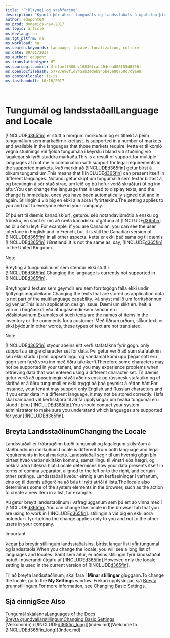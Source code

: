 ```yaml
---
title: "Fjöltyngi og staðfæring"
description: "Kynntu þér áhrif tungumáls og landsstaðals á upplifun þína í Dynamics NAV."
author: edupont04
ms.prod: dynamics-nav-2017
ms.topic: article
ms.devlang: na
ms.tgt_pltfrm: na
ms.workload: na
ms.search.keywords: language, locale, localization, culture
ms.date: 09/01/2017
ms.author: edupont
ms.translationtype: HT
ms.sourcegitcommit: 4fefaef7380ac10836fcac404eea006f55d8556f
ms.openlocfilehash: 57787e98f1d845ab3edeb945be5e00750d7c9ae8
ms.contentlocale: is-is
ms.lasthandoff: 10/16/2017

---
```

# <a name="language-and-locale"></a><span data-ttu-id="7afa6-103">Tungumál og landsstaðall</span><span class="sxs-lookup"><span data-stu-id="7afa6-103">Language and Locale</span></span>
[!INCLUDE[d365fin](includes/d365fin_md.md)]<span data-ttu-id="7afa6-104"> er stutt á mörgum mörkuðum og er tiltækt á þeim tungumálum sem markaðirnir krefjast.</span><span class="sxs-lookup"><span data-stu-id="7afa6-104"> is supported in a number of markets and available in the languages that those markets require.</span></span> <span data-ttu-id="7afa6-105">Þetta er til komið vegna stuðnings við fjölda tungumála í keyrslu í bland við stuðning við lagalegar skilyrði studdra markaða.</span><span class="sxs-lookup"><span data-stu-id="7afa6-105">This is a result of support for multiple languages at runtime in combination with support for legal requirements in the supported markets.</span></span> <span data-ttu-id="7afa6-106">Það merkir að [!INCLUDE[d365fin](includes/d365fin_md.md)] getur birst á ólíkum tungumálum.</span><span class="sxs-lookup"><span data-stu-id="7afa6-106">This means that [!INCLUDE[d365fin](includes/d365fin_md.md)] can present itself in different languages.</span></span> <span data-ttu-id="7afa6-107">Notandi getur skipt um tungumálið sem textar birtast á, og breytingin á sér stað strax, um leið og þú hefur verið skráð(ur) út og inn aftur.</span><span class="sxs-lookup"><span data-stu-id="7afa6-107">You can change the language that is used to display texts, and the change is immediate, once you have been automatically signed out and in again.</span></span> <span data-ttu-id="7afa6-108">Stillingin á við þig en ekki alla aðra í fyrirtækinu.</span><span class="sxs-lookup"><span data-stu-id="7afa6-108">The setting applies to you and not to everyone else in your company.</span></span>  

<span data-ttu-id="7afa6-109">Ef þú ert til dæmis kanadísk(ur), geturðu séð notandaviðmótið á ensku og frönsku, en samt er um að ræða kanadísku útgáfuna af [!INCLUDE[d365fin](includes/d365fin_md.md)] að öllu öðru leyti.</span><span class="sxs-lookup"><span data-stu-id="7afa6-109">For example, if you are Canadian, you can see the user interface in English and in French, but it is still the Canadian version of [!INCLUDE[d365fin](includes/d365fin_md.md)] in all other aspects.</span></span> <span data-ttu-id="7afa6-110">Þetta er ekki það sama og til dæmis [!INCLUDE[d365fin](includes/d365fin_md.md)] í Bretlandi.</span><span class="sxs-lookup"><span data-stu-id="7afa6-110">It is not the same as, say, [!INCLUDE[d365fin](includes/d365fin_md.md)] in the United Kingdom.</span></span>  

> [!NOTE]  
>  <span data-ttu-id="7afa6-111">Breyting á tungumálinu er sem stendur ekki stutt í [!INCLUDE[d365fin](includes/d365fin_md.md)].</span><span class="sxs-lookup"><span data-stu-id="7afa6-111">Changing the language is currently not supported in [!INCLUDE[d365fin](includes/d365fin_md.md)].</span></span>

<span data-ttu-id="7afa6-112">Breytingar á textum sem geymdir eru sem forritsgögn falla ekki undir fjöltyngismöguleikann.</span><span class="sxs-lookup"><span data-stu-id="7afa6-112">Changing the texts that are stored as application data is not part of the multilanguage capability.</span></span> <span data-ttu-id="7afa6-113">Þá snýst málið um forritshönnun og venjur.</span><span class="sxs-lookup"><span data-stu-id="7afa6-113">This is an application design issue.</span></span> <span data-ttu-id="7afa6-114">Dæmi um slíkt eru heiti á vörum í birgðaskrá eða athugasemdir sem sendar eru viðskiptavinum.</span><span class="sxs-lookup"><span data-stu-id="7afa6-114">Examples of such texts are the names of items in the inventory or the comments for a customer.</span></span> <span data-ttu-id="7afa6-115">Með öðrum orðum, slíkur texti er ekki þýddur.</span><span class="sxs-lookup"><span data-stu-id="7afa6-115">In other words, these types of text are not translated.</span></span>  

> [!NOTE]  
>  [!INCLUDE[d365fin](includes/d365fin_md.md)]<span data-ttu-id="7afa6-116"> styður aðeins eitt kerfi stafatákna fyrir gögn.</span><span class="sxs-lookup"><span data-stu-id="7afa6-116"> only supports a single character set for data.</span></span> <span data-ttu-id="7afa6-117">Því getur verið að sum stafatáknin séu ekki studd í þinni uppsetningu, og vandamál komi upp þegar sótt eru gögn sem færð voru inn með öðru táknkerfi.</span><span class="sxs-lookup"><span data-stu-id="7afa6-117">Therefore some characters may not be supported in your tenant, and you may experience problems when retrieving data that was entered using a different character set.</span></span> <span data-ttu-id="7afa6-118">Til dæmis getur verið að uppsetningin styðji aðeins ensk og rússnesk stafatákn og ef skrifað er á öðru tungumáli er ekki tryggt að það geymist á réttan hátt.</span><span class="sxs-lookup"><span data-stu-id="7afa6-118">For instance, your tenant may support only English and Russian characters and if you enter data in a different language, it may not be stored correctly.</span></span> <span data-ttu-id="7afa6-119">Hafa skal samband við kerfisstjóra til að fá upplýsingar um hvaða tungumál eru studd í þínu [!INCLUDE[d365fin](includes/d365fin_md.md)].</span><span class="sxs-lookup"><span data-stu-id="7afa6-119">You should contact your system administrator to make sure you understand which languages are supported for your [!INCLUDE[d365fin](includes/d365fin_md.md)].</span></span>  

## <a name="changing-the-locale"></a><span data-ttu-id="7afa6-120">Breyta Landsstaðlinum</span><span class="sxs-lookup"><span data-stu-id="7afa6-120">Changing the Locale</span></span>
<span data-ttu-id="7afa6-121">Landsstaðall er frábrugðinn bæði tungumáli og lagalegum skilyrðum á staðbundnum mörkuðum.</span><span class="sxs-lookup"><span data-stu-id="7afa6-121">Locale is different from both language and legal requirements in local markets.</span></span> <span data-ttu-id="7afa6-122">Landsstaðall segir til um hvernig gögn þín birtast hvað varðar skiltákn kommu, samstillingu til vinstri eða hægri, og nokkra aðra tiltekna hluti.</span><span class="sxs-lookup"><span data-stu-id="7afa6-122">Locale determines how your data presents itself in terms of comma separator, aligned to the left or to the right, and certain other settings.</span></span> <span data-ttu-id="7afa6-123">Landsstaðall kveður einnig á um kerfiseiningar í vafranum, eins og til dæmis aðgerðina að búa til nýtt atriði á lista.</span><span class="sxs-lookup"><span data-stu-id="7afa6-123">The locale also determines some of the system elements in the browser, such as the action to create a new item in a list, for example.</span></span>  

<span data-ttu-id="7afa6-124">Þú getur breytt landsstaðlinum í vafraglugganum sem þú ert að vinna með í [!INCLUDE[d365fin](includes/d365fin_md.md)].</span><span class="sxs-lookup"><span data-stu-id="7afa6-124">You can change the locale in the browser tab that you are using to work in [!INCLUDE[d365fin](includes/d365fin_md.md)].</span></span> <span data-ttu-id="7afa6-125">stillingin á við þig en ekki aðra notendur í fyrirtækinu.</span><span class="sxs-lookup"><span data-stu-id="7afa6-125">the change applies only to you and not to the other users in your company.</span></span>  

> [!IMPORTANT]  
>  <span data-ttu-id="7afa6-126">Þegar þú breytir stillingum landsstaðalsins, birtist langur listi yfir tungumál og landsstaðla.</span><span class="sxs-lookup"><span data-stu-id="7afa6-126">When you change the locale, you will see a long list of languages and locales.</span></span> <span data-ttu-id="7afa6-127">Samt sem áður, er aðeins stillingin fyrir landsstaðal notuð í núverandi útgáfu af [!INCLUDE[d365fin](includes/d365fin_md.md)].</span><span class="sxs-lookup"><span data-stu-id="7afa6-127">However, only the locale setting is used in the current version of [!INCLUDE[d365fin](includes/d365fin_md.md)].</span></span>  

<span data-ttu-id="7afa6-128">Til að breyta landsstaðlinum, skal fara í **Mínar stillingar** gluggann.</span><span class="sxs-lookup"><span data-stu-id="7afa6-128">To change the locale, go to the **My Settings** window.</span></span> <span data-ttu-id="7afa6-129">Frekari upplýsingar, sjá [Breyta grunnstillingum](ui-change-basic-settings.md).</span><span class="sxs-lookup"><span data-stu-id="7afa6-129">For more information, see [Changing Basic Settings](ui-change-basic-settings.md).</span></span>  

## <a name="see-also"></a><span data-ttu-id="7afa6-130">Sjá einnig</span><span class="sxs-lookup"><span data-stu-id="7afa6-130">See Also</span></span>  
[<span data-ttu-id="7afa6-131">Tungumál skjalanna</span><span class="sxs-lookup"><span data-stu-id="7afa6-131">Languages of the Docs</span></span>](about-languages.md)  
[<span data-ttu-id="7afa6-132">Breyta grundvallarstillingum</span><span class="sxs-lookup"><span data-stu-id="7afa6-132">Changing Basic Settings</span></span>](ui-change-basic-settings.md)  
<span data-ttu-id="7afa6-133">[Velkomin(n) í [!INCLUDE[d365fin_long](includes/d365fin_long_md.md)]](index.md)</span><span class="sxs-lookup"><span data-stu-id="7afa6-133">[Welcome to [!INCLUDE[d365fin_long](includes/d365fin_long_md.md)]](index.md)</span></span>  

